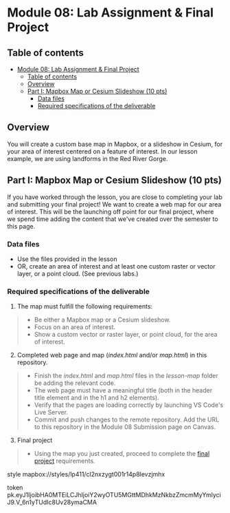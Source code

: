 # Module 08: Lab Assignment & Final Project

## Table of contents
<!-- TOC -->

- [Module 08: Lab Assignment & Final Project](#module-08-lab-assignment--final-project)
    - [Table of contents](#table-of-contents)
    - [Overview](#overview)
    - [Part I: Mapbox Map or Cesium Slideshow (10 pts)](#part-i-mapbox-map-or-cesium-slideshow-10-pts)
        - [Data files](#data-files)
        - [Required specifications of the deliverable](#required-specifications-of-the-deliverable)

<!-- /TOC -->

## Overview

You will create a custom base map in Mapbox, or a slideshow in Cesium, for your area of interest centered on a feature of interest. In our lesson example, we are using landforms in the Red River Gorge. 

## Part I: Mapbox Map or Cesium Slideshow (10 pts)

If you have worked through the lesson, you are close to completing your lab and submitting your final project! We want to create a web map for our area of interest. This will be the launching off point for our final project, where we spend time adding the content that we've created over the semester to this page.


### Data files

* Use the files provided in the lesson
* OR, create an area of interest and at least one custom raster or vector layer, or a point cloud. (See previous labs.)


### Required specifications of the deliverable

1) The map must fulfill the following requirements:


> * Be either a Mapbox map or a Cesium slideshow.
> * Focus on an area of interest.
> * Show a custom vector or raster layer, or point cloud, for the area of interest.

2) Completed web page and map (*index.html* and/or *map.html*) in this repository.

> * Finish the *index.html* and *map.html* files in the *lesson-map* folder be adding the relevant code.
> * The web page must have a meaningful title (both in the header title element and in the h1 and h2 elements).
> * Verify that the pages are loading correctly by launching VS Code's Live Server.
> * Commit and push changes to the remote repository. Add the URL to this repository in the Module 08 Submission page on Canvas.


3) Final project

> * Using the map you just created, proceed to complete the [final project](../final-project/README.md) requirements.



style
mapbox://styles/lp411/cl2nxzygt001r14p8levzjmhx

token
pk.eyJ1IjoibHA0MTEiLCJhIjoiY2wyOTU5MGttMDhkMzNkbzZmcmMyYmlyciJ9.V_6n1yTUdIc8Uv28ymaCMA



